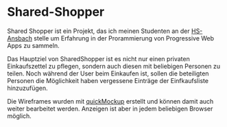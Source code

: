 # Shared-Shopper

Shared Shopper ist ein Projekt, das ich meinen Studenten an der [HS-Ansbach](https://www.hs-ansbach.de/startseite/) stelle um Erfahrung in der Prorammierung von Progressive Web Apps zu sammeln.

Das Hauptziel von SharedShopper ist es nicht nur einen privaten Einkaufszettel zu pflegen, sondern auch diesen mit beliebigen Personen zu teilen. Noch während 
der User beim Einkaufen ist, sollen die beteiligten Personen die Möglichkeit haben vergessene Einträge der Einfkaufsliste hinzuzufügen.

Die Wireframes wurden mit [quickMockup](https://jdittrich.github.io/quickMockup/) erstellt und können damit auch weiter bearbeitet werden. Anzeigen ist aber 
in jedem beliebigen Browser möglich.
